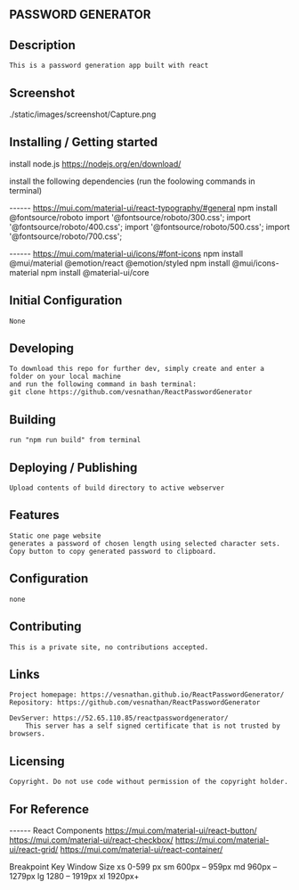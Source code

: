 ## PASSWORD GENERATOR

## Description
    This is a password generation app built with react

## Screenshot

./static/images/screenshot/Capture.png

## Installing / Getting started

install node.js
https://nodejs.org/en/download/


install the following dependencies (run the foolowing commands in terminal)

 ------  https://mui.com/material-ui/react-typography/#general
npm install @fontsource/roboto
import '@fontsource/roboto/300.css';
import '@fontsource/roboto/400.css';
import '@fontsource/roboto/500.css';
import '@fontsource/roboto/700.css';

------  https://mui.com/material-ui/icons/#font-icons
npm install @mui/material @emotion/react @emotion/styled
npm install @mui/icons-material
npm install @material-ui/core

    


## Initial Configuration

    None

## Developing

    To download this repo for further dev, simply create and enter a folder on your local machine 
    and run the following command in bash terminal:
    git clone https://github.com/vesnathan/ReactPasswordGenerator


## Building
    run "npm run build" from terminal

## Deploying / Publishing

    Upload contents of build directory to active webserver

## Features
    Static one page website
    generates a password of chosen length using selected character sets. Copy button to copy generated password to clipboard.

## Configuration

    none

## Contributing

    This is a private site, no contributions accepted.

## Links

    Project homepage: https://vesnathan.github.io/ReactPasswordGenerator/
    Repository: https://github.com/vesnathan/ReactPasswordGenerator

    DevServer: https://52.65.110.85/reactpasswordgenerator/
        This server has a self signed certificate that is not trusted by browsers.

## Licensing

    Copyright. Do not use code without permission of the copyright holder.

## For Reference
------  React Components
https://mui.com/material-ui/react-button/
https://mui.com/material-ui/react-checkbox/
https://mui.com/material-ui/react-grid/
https://mui.com/material-ui/react-container/




Breakpoint Key 	Window Size
xs 	            0-599 px
sm 	            600px – 959px
md 	            960px – 1279px
lg 	            1280 – 1919px
xl 	            1920px+

